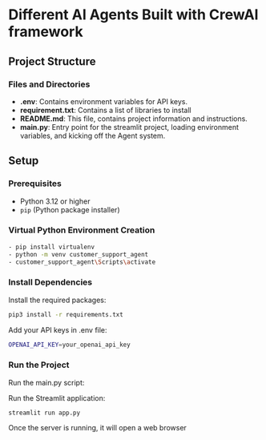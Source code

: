 # Different AI Agents Built with CrewAI framework

## Project Structure


### Files and Directories

- **.env**: Contains environment variables for API keys.
- **requirement.txt**: Contains a list of libraries to install
- **README.md**: This file, contains project information and instructions.
- **main.py**: Entry point for the streamlit project, loading environment variables, and kicking off the Agent system.


## Setup

### Prerequisites

- Python 3.12 or higher
- `pip` (Python package installer)

### Virtual Python Environment Creation 
```bash
- pip install virtualenv
- python -m venv customer_support_agent
- customer_support_agent\Scripts\activate
```

### Install Dependencies

Install the required packages:
   ```bash
   pip3 install -r requirements.txt
   ```

Add your API keys in .env file:
```bash
OPENAI_API_KEY=your_openai_api_key
```

### Run the Project
Run the main.py script:


Run the Streamlit application:
```
streamlit run app.py
```

Once the server is running, it will open a web browser
